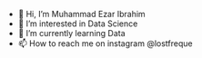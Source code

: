 - 👋 Hi, I’m Muhammad Ezar Ibrahim
- 👀 I’m interested in Data Science
- 🌱 I’m currently learning Data 
- 📫 How to reach me on instagram @lostfreque

<!---
EzarIbrahim19/EzarIbrahim19 is a ✨ special ✨ repository because its `README.md` (this file) appears on your GitHub profile.
You can click the Preview link to take a look at your changes.
--->
